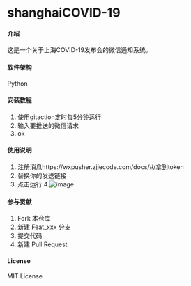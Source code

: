 # shanghaiCOVID-19

#### 介绍
这是一个关于上海COVID-19发布会的微信通知系统。

#### 软件架构
Python


#### 安装教程

1. 使用gitaction定时每5分钟运行
2. 输入要推送的微信请求
3. ok

#### 使用说明

1. 注册消息https://wxpusher.zjiecode.com/docs/#/拿到token
2. 替换你的发送链接
3. 点击运行
4.![image](https://user-images.githubusercontent.com/26820680/158502967-00d1d458-2a16-4290-8611-0fc8a29d0fbf.png)


#### 参与贡献

1. Fork 本仓库
2. 新建 Feat_xxx 分支
3. 提交代码
4. 新建 Pull Request
#### License
MIT License
